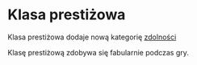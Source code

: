 # Klasa prestiżowa

Klasa prestiżowa dodaje nową kategorię [zdolności](#file-zdolnosc-md) 

Klasę prestiżową zdobywa się fabularnie podczas gry.
